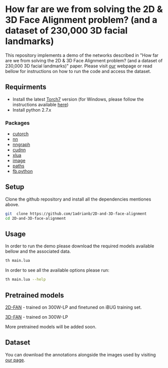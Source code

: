 # How far are we from solving the 2D \& 3D Face Alignment problem? (and a dataset of 230,000 3D facial landmarks)

This repository implements a demo of the networks described in "How far are we from solving the 2D \& 3D Face Alignment problem? (and a dataset of 230,000 3D facial landmarks)" paper. Please visit [our](https://www.adrianbulat.com) webpage or read bellow for instructions on how to run the code and access the dataset.

## Requirments
- Install the latest [Torch7](http://torch.ch/docs/getting-started.html) version (for Windows, please follow the instructions available [here](https://github.com/torch/distro/blob/master/win-files/README.md))
- Install python 2.7.x

### Packages
- [cutorch](https://github.com/torch/cutorch)
- [nn](https://github.com/torch/nn)
- [nngraph](https://github.com/torch/nngraph)
- [cudnn](https://github.com/soumith/cudnn.torch)
- [xlua](https://github.com/torch/xlua)
- [image](https://github.com/torch/image)
- [paths](https://github.com/torch/paths)
- [fb.python](https://github.com/facebook/fblualib/blob/master/fblualib/python/README.md)

## Setup
Clone the github repository and install all the dependencies mentiones above.
```bash
git  clone https://github.com/1adrianb/2D-and-3D-face-alignment
cd 2D-and-3D-face-alignment
```

## Usage

In order to run the demo please download the required models available bellow and the associated data.

```bash
th main.lua
```
In order to see all the available options please run:

```bash
th main.lua --help
```

## Pretrained models

[2D-FAN](https://www.adrianbulat.com/downloads/FaceAlignment/2D-FAN-300W.t7) - trained on 300W-LP and finetuned on iBUG training set.

[3D-FAN](https://www.adrianbulat.com/downloads/FaceAlignment/3D-FAN.t7) - trained on 300W-LP

More pretrained models will be added soon.

## Dataset

You can download the annotations alongside the images used by visiting [our page](https://www.adrianbulat.com/face-alignment). 






